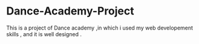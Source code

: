 # Dance-Academy-Project
This is a project of Dance academy ,in which i used my web developement skills , and it is well designed .
